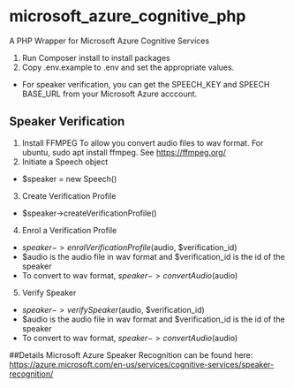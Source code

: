 # microsoft_azure_cognitive_php
A PHP Wrapper for Microsoft Azure Cognitive Services 

1. Run Composer install to install packages
2. Copy .env.example to .env and set the appropriate values. 
  - For speaker verification, you can get the SPEECH_KEY and SPEECH BASE_URL from your Microsoft Azure acccount.
  
## Speaker Verification
1. Install FFMPEG To allow you convert audio files to wav format. For ubuntu, sudo apt install ffmpeg. See https://ffmpeg.org/
2. Initiate a Speech object 
- $speaker = new Speech()
3. Create  Verification Profile
- $speaker->createVerificationProfile()
4. Enrol a Verification Profile
- $speaker->enrolVerificationProfile($audio, $verification_id)
- $audio is the audio file in wav format and $verification_id is the id of the speaker
- To convert to wav format, $speaker->convertAudio($audio)
5. Verify Speaker
- $speaker->verifySpeaker($audio, $verification_id)
- $audio is the audio file in wav format and $verification_id is the id of the speaker
- To convert to wav format, $speaker->convertAudio($audio)

##Details Microsoft Azure Speaker Recognition can be found here: https://azure.microsoft.com/en-us/services/cognitive-services/speaker-recognition/
